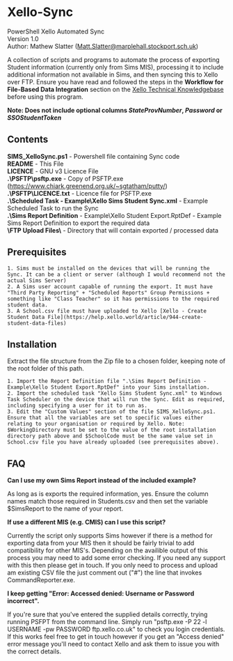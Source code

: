 # Xello-Sync

PowerShell Xello Automated Sync  
Version 1.0  
Author: Mathew Slatter (Matt.Slatter@marplehall.stockport.sch.uk)  

 A collection of scripts and programs to automate the process of exporting Student information (currently only from Sims MIS), processing it to include additional information not available in Sims, and then syncing this to Xello over FTP. Ensure you have read and followed the steps in the **Workflow for File-Based Data Integration** section on the [Xello Technical Knowledgebase](https://help.xello.world/article/940-tech-knowledge-base) before using this program.
  
**Note: Does not include optional columns _StateProvNumber_, _Password_ or _SSOStudentToken_**   
    
## Contents

**SIMS_XelloSync.ps1** - Powershell file containing Sync code  
**README** - This File  
**LICENCE** - GNU v3 Licence File  
**.\PSFTP\psftp.exe** - Copy of PSFTP.exe (https://www.chiark.greenend.org.uk/~sgtatham/putty/)  
**.\PSFTP\LICENCE.txt** - Licence file for PSFTP.exe  
**.\Scheduled Task - Example\Xello Sims Student Sync.xml** - Example Scheduled Task to run the Sync  
**.\Sims Report Definition** - Example\Xello Student Export.RptDef - Example Sims Report Definition to export the required data  
**\FTP Upload Files\\** - Directory that will contain exported / processed data  

## Prerequisites

	1. Sims must be installed on the devices that will be running the Sync. It can be a client or server (although I would recommend not the actual Sims Server)
	2. A Sims user account capable of running the export. It must have "Third Party Reporting" + "Scheduled Reports" Group Permissions + something like "Class Teacher" so it has permissions to the required student data.
	3. A School.csv file must have uploaded to Xello [Xello - Create Student Data File](https://help.xello.world/article/944-create-student-data-files)

## Installation

Extract the file structure from the Zip file to a chosen folder, keeping note of the root folder of this path.  

	1. Import the Report Definition file ".\Sims Report Definition - Example\Xello Student Export.RptDef" into your Sims installation.
	2. Import the scheduled task "Xello Sims Student Sync.xml" to Windows Task Scheduler on the device that will run the Sync. Edit as required, including specifying a user for it to run as.
	3. Edit the "Custom Values" section of the file SIMS_XelloSync.ps1. Ensure that all the variables are set to specific values either relating to your organisation or required by Xello. Note: $WorkingDirectory must be set to the value of the root installation directory path above and $SchoolCode must be the same value set in School.csv file you have already uploaded (see prerequisites above).

## FAQ

**Can I use my own Sims Report instead of the included example?**

As long as is exports the required information, yes. Ensure the column names match those required in Students.csv and then set the variable $SimsReport to the name of your report.

**If use a different MIS (e.g. CMIS) can I use this script?**

Currently the script only supports Sims however if there is a method for exporting data from your MIS then it should be fairly trivial to add compatibility for other MIS's. Depending on the availible output of this process you may need to add some error checking.  If you need any support with this then please get in touch.
If you only need to process and upload am existing CSV file the just comment out ("#") the line that invokes CommandReporter.exe. 

**I keep getting "Error: Accessed denied: Username or Password incorrect".**

If you're sure that you've entered the supplied details correctly, trying running PSFPT from the command line. Simply run "psftp.exe -P 22 -l USERNAME -pw PASSWORD ftp.xello.co.uk" to check you login credentials. If this works feel free to get in touch however if you get an "Access denied" error message you'll need to contact Xello and ask them to issue you with the correct details.
